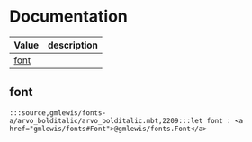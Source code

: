 # Documentation
|Value|description|
|---|---|
|[font](#font)||

## font

```moonbit
:::source,gmlewis/fonts-a/arvo_bolditalic/arvo_bolditalic.mbt,2209:::let font : <a href="gmlewis/fonts#Font">@gmlewis/fonts.Font</a>
```

